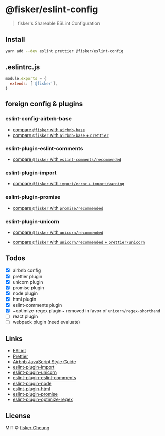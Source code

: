 # @fisker/eslint-config

> fisker's Shareable ESLint Configuration

## Install

```sh
yarn add --dev eslint prettier @fisker/eslint-config
```

## .eslintrc.js

```js
module.exports = {
  extends: ['@fisker'],
}
```

## foreign config & plugins

### eslint-config-airbnb-base

- [compare `@fisker` with `airbnb-base`](https://github.com/fisker/shared-configs/tree/master/packages/eslint-config/docs/compare-with-airbnb.md)
- [compare `@fisker` with `airbnb-base` + `prettier`](https://github.com/fisker/shared-configs/tree/master/packages/eslint-config/docs/compare-with-airbnb-prettier.md)

### eslint-plugin-eslint-comments

- [compare `@fisker` with `eslint-comments/recommended`](https://github.com/fisker/shared-configs/tree/master/packages/eslint-config/docs/compare-with-eslint-comments.md)

### eslint-plugin-import

- [compare `@fisker` with `import/error` + `import/warning`](https://github.com/fisker/shared-configs/tree/master/packages/eslint-config/docs/compare-with-import.md)

### eslint-plugin-promise

- [compare `@fisker` with `promise/recommended`](https://github.com/fisker/shared-configs/tree/master/packages/eslint-config/docs/compare-with-promise.md)

### eslint-plugin-unicorn

- [compare `@fisker` with `unicorn/recommended`](https://github.com/fisker/shared-configs/tree/master/packages/eslint-config/docs/compare-with-unicorn.md)

- [compare `@fisker` with `unicorn/recommended` + `prettier/unicorn`](https://github.com/fisker/shared-configs/tree/master/packages/eslint-config/docs/compare-with-unicorn-prettier.md)

## Todos

- [x] airbnb config
- [x] prettier plugin
- [x] unicorn plugin
- [x] promise plugin
- [x] node plugin
- [x] html plugin
- [x] eslint-comments plugin
- [x] ~optimize-regex plugin~ removed in favor of `unicorn/regex-shorthand`
- [ ] react plugin
- [ ] webpack plugin (need evaluate)

## Links

- [ESLint](https://eslint.org/)
- [Prettier](https://prettier.io/)
- [Airbnb JavaScript Style Guide](https://github.com/airbnb/javascript)
- [eslint-plugin-import](https://github.com/benmosher/eslint-plugin-import)
- [eslint-plugin-unicorn](https://github.com/sindresorhus/eslint-plugin-unicorn)
- [eslint-plugin-eslint-comments](https://github.com/mysticatea/eslint-plugin-eslint-comments)
- [eslint-plugin-node](https://github.com/mysticatea/eslint-plugin-node)
- [eslint-plugin-html](https://github.com/BenoitZugmeyer/eslint-plugin-html)
- [eslint-plugin-promise](https://github.com/xjamundx/eslint-plugin-promise)
- [eslint-plugin-optimize-regex](https://github.com/BrainMaestro/eslint-plugin-optimize-regex)

## License

MIT © [fisker Cheung](https://www.fiskercheung.com/)
